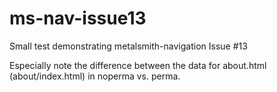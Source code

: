 # ms-nav-issue13
Small test demonstrating metalsmith-navigation Issue #13

Especially note the difference between the data for about.html (about/index.html) in noperma vs. perma.
